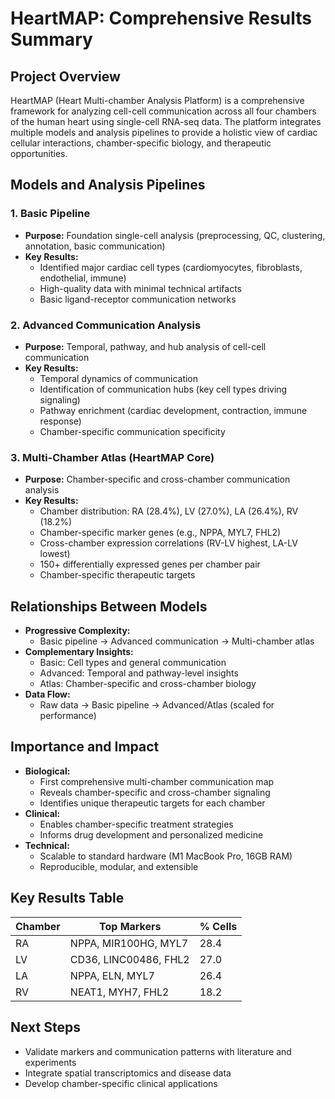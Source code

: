 # HeartMAP: Comprehensive Results Summary

## Project Overview

HeartMAP (Heart Multi-chamber Analysis Platform) is a comprehensive framework for analyzing cell-cell communication across all four chambers of the human heart using single-cell RNA-seq data. The platform integrates multiple models and analysis pipelines to provide a holistic view of cardiac cellular interactions, chamber-specific biology, and therapeutic opportunities.

## Models and Analysis Pipelines

### 1. Basic Pipeline
- **Purpose:** Foundation single-cell analysis (preprocessing, QC, clustering, annotation, basic communication)
- **Key Results:**
  - Identified major cardiac cell types (cardiomyocytes, fibroblasts, endothelial, immune)
  - High-quality data with minimal technical artifacts
  - Basic ligand-receptor communication networks

### 2. Advanced Communication Analysis
- **Purpose:** Temporal, pathway, and hub analysis of cell-cell communication
- **Key Results:**
  - Temporal dynamics of communication
  - Identification of communication hubs (key cell types driving signaling)
  - Pathway enrichment (cardiac development, contraction, immune response)
  - Chamber-specific communication specificity

### 3. Multi-Chamber Atlas (HeartMAP Core)
- **Purpose:** Chamber-specific and cross-chamber communication analysis
- **Key Results:**
  - Chamber distribution: RA (28.4%), LV (27.0%), LA (26.4%), RV (18.2%)
  - Chamber-specific marker genes (e.g., NPPA, MYL7, FHL2)
  - Cross-chamber expression correlations (RV-LV highest, LA-LV lowest)
  - 150+ differentially expressed genes per chamber pair
  - Chamber-specific therapeutic targets

## Relationships Between Models

- **Progressive Complexity:**
  - Basic pipeline → Advanced communication → Multi-chamber atlas
- **Complementary Insights:**
  - Basic: Cell types and general communication
  - Advanced: Temporal and pathway-level insights
  - Atlas: Chamber-specific and cross-chamber biology
- **Data Flow:**
  - Raw data → Basic pipeline → Advanced/Atlas (scaled for performance)

## Importance and Impact

- **Biological:**
  - First comprehensive multi-chamber communication map
  - Reveals chamber-specific and cross-chamber signaling
  - Identifies unique therapeutic targets for each chamber
- **Clinical:**
  - Enables chamber-specific treatment strategies
  - Informs drug development and personalized medicine
- **Technical:**
  - Scalable to standard hardware (M1 MacBook Pro, 16GB RAM)
  - Reproducible, modular, and extensible

## Key Results Table

| Chamber | Top Markers                | % Cells |
|---------|---------------------------|---------|
| RA      | NPPA, MIR100HG, MYL7      | 28.4    |
| LV      | CD36, LINC00486, FHL2     | 27.0    |
| LA      | NPPA, ELN, MYL7           | 26.4    |
| RV      | NEAT1, MYH7, FHL2         | 18.2    |

## Next Steps
- Validate markers and communication patterns with literature and experiments
- Integrate spatial transcriptomics and disease data
- Develop chamber-specific clinical applications
